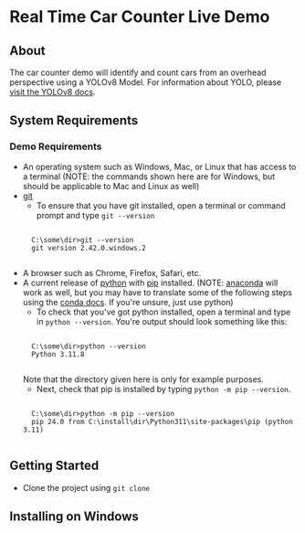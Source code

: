 # Real Time Car Counter Live Demo

## About
The car counter demo will identify and count cars from an overhead perspective using a YOLOv8 Model.  For information about YOLO, please [visit the YOLOv8 docs](https://docs.ultralytics.com/).

## System Requirements
### Demo Requirements
* An operating system such as Windows, Mac, or Linux that has access to a terminal (NOTE: the commands shown here are for Windows, but should be applicable to Mac and Linux as well)
* [git](https://git-scm.com/)
    * To ensure that you have git installed, open a terminal or command prompt and type `git --version`
    <pre><code>
    C:\some\dir>git --version
    git version 2.42.0.windows.2
    </code></pre> 
* A browser such as Chrome, Firefox, Safari, etc.
* A current release of [python](https://www.python.org/downloads/) with [pip](https://pip.pypa.io/en/stable/installation/) installed. (NOTE: [anaconda](https://www.anaconda.com/download) will work as well, but you may have to translate some of the following steps using the [conda docs](https://docs.anaconda.com/).  If you're unsure, just use python)
    * To check that you've got python installed, open a terminal and type in `python --version`.  You're output should look something like this:
    <pre><code>
    C:\some\dir>python --version
    Python 3.11.8
    </code></pre>
    Note that the directory given here is only for example purposes.
    * Next, check that pip is installed by typing `python -m pip --version`.  
    <pre><code>
    C:\some\dir>python -m pip --version
    pip 24.0 from C:\install\dir\Python311\site-packages\pip (python 3.11)
    </code></pre>

## Getting Started
* Clone the project using `git clone`
## Installing on Windows

    
    
